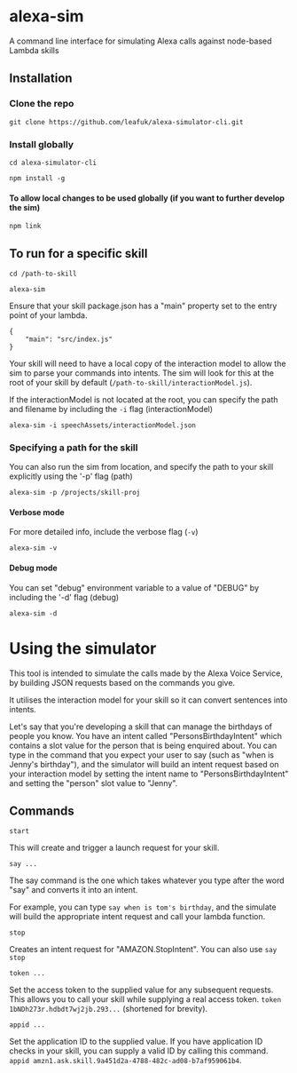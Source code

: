 # alexa-sim
A command line interface for simulating Alexa calls against node-based Lambda skills

## Installation
### Clone the repo

```
git clone https://github.com/leafuk/alexa-simulator-cli.git
```

### Install globally
```
cd alexa-simulator-cli

npm install -g
```

#### To allow local changes to be used globally (if you want to further develop the sim)
```
npm link
```

## To run for a specific skill
```
cd /path-to-skill

alexa-sim
```

Ensure that your skill package.json has a "main" property set to the entry point of your lambda.
```
{
    "main": "src/index.js"
}
```

Your skill will need to have a local copy of the interaction model to allow the sim to parse your commands into intents. The sim will look for this at the root of your skill by default (`/path-to-skill/interactionModel.js`).

If the interactionModel is not located at the root, you can specify the path and filename by including the `-i` flag (interactionModel)
```
alexa-sim -i speechAssets/interactionModel.json
```

### Specifying a path for the skill
You can also run the sim from location, and specify the path to your skill explicitly using the '-p' flag (path)
```
alexa-sim -p /projects/skill-proj
```

#### Verbose mode
For more detailed info, include the verbose flag (`-v`)
```
alexa-sim -v
```

#### Debug mode
You can set "debug" environment variable to a value of "DEBUG" by including the '-d' flag (debug)
```
alexa-sim -d
```

# Using the simulator
This tool is intended to simulate the calls made by the Alexa Voice Service, by building JSON requests based on the commands you give. 

It utilises the interaction model for your skill so it can convert sentences into intents.

Let's say that you're developing a skill that can manage the birthdays of people you know.  You have an intent called "PersonsBirthdayIntent" which contains a slot value for the person that is being enquired about. You can type in the command that you expect your user to say (such as "when is Jenny's birthday"), and the simulator will build an intent request based on your interaction model by setting the intent name to "PersonsBirthdayIntent" and setting the "person" slot value to "Jenny".

## Commands
`start`

This will create and trigger a launch request for your skill.


`say ...`

The say command is the one which takes whatever you type after the word "say" and converts it into an intent.

For example, you can type `say when is tom's birthday`, and the simulate will build the appropriate intent request and call your lambda function.


`stop`

Creates an intent request for "AMAZON.StopIntent". You can also use `say stop`


`token ...`

Set the access token to the supplied value for any subsequent requests. This allows you to call your skill while supplying a real access token. `token 1bNDh273r.hdbdt7wj2jb.293...` (shortened for brevity).


`appid ...`

Set the application ID to the supplied value. If you have application ID checks in your skill, you can supply a valid ID by calling this command. `appid amzn1.ask.skill.9a451d2a-4788-482c-ad08-b7af959061b4`.